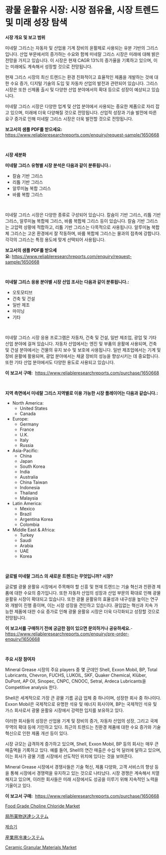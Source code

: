 <p><h1>광물 윤활유 시장: 시장 점유율, 시장 트렌드 및 미래 성장 탐색</h1></p><p><strong>시장 개요 및 보고 범위</strong></p>
<p><p>미네랄 그리스는 자동차 및 산업용 기계 장비의 윤활제로 사용되는 유분 기반의 그리스입니다. 산업 부문에서의 증가하는 수요와 함께 미네랄 그리스 시장은 미래에 대해 밝은 전망을 가지고 있습니다. 이 시장은 현재 CAGR 13%의 증가율을 기록하고 있으며, 이는 미래에도 계속해서 성장할 것으로 전망됩니다.</p><p>현재 그리스 시장의 최신 트렌드는 환경 친화적이고 효율적인 제품을 개발하는 것에 대한 수요 증가, 디지털 기술의 도입 및 자동차 산업의 발전과 관련되어 있습니다. 그리스 시장은 또한 신제품 출시 및 다양한 산업 분야에서의 확대 등으로 성장이 예상되고 있습니다.</p><p>미네랄 그리스 시장은 다양한 업계 및 산업 분야에서 사용되는 중요한 제품으로 자리 잡고 있으며, 미래에 더욱 다양해질 것으로 전망됩니다. 산업적 성장과 기술 발전에 따른 요구 증가로 인해 미네랄 그리스 시장은 더욱 발전할 것으로 전망됩니다.</p></p>
<p><strong>보고서의 샘플 PDF를 받으세요:</strong> <a href="https://www.reliableresearchreports.com/enquiry/request-sample/1650668">https://www.reliableresearchreports.com/enquiry/request-sample/1650668</a></p>
<p>&nbsp;</p>
<p><strong>시장 세분화</strong></p>
<p><strong>미네랄 그리스 유형별 시장 분석은 다음과 같이 분류됩니다.:</strong></p>
<p><ul><li>칼슘 기반 그리스</li><li>리튬 기반 그리스</li><li>알루미늄 복합 그리스</li><li>바륨 복합 그리스</li></ul></p>
<p>&nbsp;</p>
<p><p>미네랄 그리스 시장은 다양한 종류로 구성되어 있습니다. 칼슘이 기반 그리스, 리튬 기반 그리스, 알루미늄 복합체 그리스, 바륨 복합체 그리스 등이 있습니다. 칼슘 기반 그리스는 고압력 상황에 적합하고, 리튬 기반 그리스는 다목적으로 사용됩니다. 알루미늄 복합체 그리스는 고온 환경에서 잘 작동하며, 바륨 복합체 그리스는 물과의 접촉에 강합니다. 각각의 그리스는 특정 용도에 맞게 선택되어 사용됩니다.</p></p>
<p><strong>보고서의 샘플 PDF를 받으세요:</strong>&nbsp;<a href="https://www.reliableresearchreports.com/enquiry/request-sample/1650668">https://www.reliableresearchreports.com/enquiry/request-sample/1650668</a></p>
<p>&nbsp;</p>
<p><strong> 미네랄 그리스 응용 분야별 시장 산업 조사는 다음과 같이 분류됩니다.:</strong></p>
<p><ul><li>오토모티브</li><li>건축 및 건설</li><li>일반 제조</li><li>마이닝</li><li>기타</li></ul></p>
<p>&nbsp;</p>
<p><p>미네랄 그리스 시장 응용 프로그램은 자동차, 건축 및 건설, 일반 제조업, 광업 및 기타 산업 분야에 걸쳐 있습니다. 자동차 산업에서는 엔진 및 부품의 윤활에 사용되며, 건축 및 건설 분야에서는 건물의 유지 보수 및 보호에 사용됩니다. 일반 제조업에서는 기계 및 장비 윤활에 활용되며, 광업 분야에서는 채굴 장비의 성능을 향상시키는 데 중요합니다. 또한 기타 산업 분야에서도 다양한 용도로 사용되고 있습니다.</p></p>
<p><strong>이 보고서 구매:</strong>&nbsp; <a href="https://www.reliableresearchreports.com/purchase/1650668">https://www.reliableresearchreports.com/purchase/1650668</a></p>
<p>&nbsp;</p>
<p><strong>지역 측면에서 미네랄 그리스 지역별로 이용 가능한 시장 플레이어는 다음과 같습니다.:</strong></p>
<p><ul>
    <li>
        North America:
        <ul>
            <li>United States</li>
            <li>Canada</li>
        </ul>
    </li>
    <li>
        Europe:
        <ul>
            <li>Germany</li>
            <li>France</li>
            <li>U.K.</li>
            <li>Italy</li>
            <li>Russia</li>
        </ul>
    </li>
    <li>
        Asia-Pacific:
        <ul>
            <li>China</li>
            <li>Japan</li>
            <li>South Korea</li>
            <li>India</li>
            <li>Australia</li>
            <li>China Taiwan</li>
            <li>Indonesia</li>
            <li>Thailand</li>
            <li>Malaysia</li>
        </ul>
    </li>
    <li>
        Latin America:
        <ul>
            <li>Mexico</li>
            <li>Brazil</li>
            <li>Argentina Korea</li>
            <li>Colombia</li>
        </ul>
    </li>
    <li>
        Middle East & Africa:
        <ul>
            <li>Turkey</li>
            <li>Saudi</li>
            <li>Arabia</li>
            <li>UAE</li>
            <li>Korea</li>
        </ul>
    </li>
    </ul></p>
<p>&nbsp;</p>
<p><strong>글로벌 미네랄 그리스 의 새로운 트렌드는 무엇입니까? 시장?</strong></p>
<p><p>글로벌 광물 윤활유 시장에서 주목해야 할 신흥 및 현재 트렌드는 기술 혁신과 친환경 제품에 대한 수요의 증가입니다. 또한 자동차 산업의 성장과 산업 부문의 확대로 인해 광물 윤활유 시장이 확대되고 있습니다. 또한 광물 윤활유의 효율성과 내구성을 높이는 연구와 개발이 진행 중이며, 이는 시장 성장을 견인하고 있습니다. 끊임없는 혁신과 지속 가능한 제품에 대한 수요 증가로 인해 광물 윤활유 시장은 더욱 다각화되고 성장할 것으로 전망됩니다.</p></p>
<p><strong>이 보고서를 구매하기 전에 궁금한 점이 있으면 문의하거나 공유하세요.</strong>- <a href="https://www.reliableresearchreports.com/enquiry/pre-order-enquiry/1650668">https://www.reliableresearchreports.com/enquiry/pre-order-enquiry/1650668</a></p>
<p>&nbsp;</p>
<p><strong>주요 시장 참여자</strong></p>
<p><p>Mineral Grease 시장의 주요 players 중 몇 군데인 Shell, Exxon Mobil, BP, Total Lubricants, Chevron, FUCHS, LUKOIL, SKF, Quaker Chemical, Klüber, DuPont, AP Oil, Sinopec, CNPC, CNOOC, Setral, Ardeca Lubricants을 Competitive analysis 한다. </p><p>Shell은 세계적으로 가장 큰 광물 기름 공급 업체 중 하나이며, 성장한 회사 중 하나이다. Exxon Mobil은 국제적으로 유명한 석유 및 에너지 회사이며, BP는 국제적인 석유 및 가스 회사로서 광물 윤활유 시장에서 강력한 입지를 보유하고 있다.</p><p>이러한 회사들의 성장은 산업용 기계 및 장비의 증가, 자동차 산업의 성장, 그리고 국제 무역의 확대 등에 기인하고 있다. 최근의 트렌드는 친환경 제품에 대한 수요 증가와 기술 혁신으로 인한 제품 개선 등이 있다.</p><p>시장 규모는 급격하게 증가하고 있으며, Shell, Exxon Mobil, BP 등의 회사는 매우 큰 매출액을 기록하고 있다. 예를 들어, Shell의 연간 매출은 수십 억 달러에 달하고 있으며, 이는 회사가 광물 기름 시장에서 선도적인 위치에 있다는 것을 보여준다.</p><p>Mineral Grease 시장에서 경쟁사들은 기술 혁신, 제품 다양화, 고객 서비스의 향상 등을 통해 시장에서 경쟁력을 유지하고 있는 것으로 나타났다. 시장 경쟁은 계속해서 치열해지고 있으며, 이러한 회사들은 미래 시장에서도 성공을 이루기 위해 지속적인 노력을 기울이고 있다.</p></p>
<p><strong>이 보고서 구매:</strong>&nbsp;&nbsp;<a href="https://www.reliableresearchreports.com/purchase/1650668">https://www.reliableresearchreports.com/purchase/1650668</a></p>
<p><p><a href="https://www.linkedin.com/pulse/food-grade-choline-chloride-market-centers-aspects-growth-v24vf?trackingId=X%2BnaTdtubZhUI7IJuiY1Cw%3D%3D">Food Grade Choline Chloride Market</a></p><p><a href="https://medium.com/@valeridd446677/%E3%83%88%E3%83%94%E3%82%AB%E3%83%AB%E8%96%AC%E5%89%A4%E9%80%81%E9%81%94%E3%82%B7%E3%82%B9%E3%83%86%E3%83%A0%E3%81%AE%E5%B8%82%E5%A0%B4%E8%A6%8F%E6%A8%A1-cagr-%E3%83%88%E3%83%AC%E3%83%B3%E3%83%892024-2030-677d31b5be80">局所薬物送達システム</a></p><p><a href="https://medium.com/@cheddar67856/%EC%A0%9C%EC%8A%B5%EA%B8%B0-%EC%8B%9C%EC%9E%A5%EC%9D%80-%EC%8B%9C%EC%9E%A5%EC%A0%90%EC%9C%A0%EC%9C%A8-%ED%81%AC%EA%B8%B0-%EB%B0%8F-2031%EB%85%84%EA%B9%8C%EC%A7%80%EC%9D%98-%EC%98%88%EC%B8%A1%EA%B9%8C%EC%A7%80%EC%97%90-%EC%A7%91%EC%A4%91%ED%95%A9%EB%8B%88%EB%8B%A4-76d45ec4f821">제습기</a></p><p><a href="https://medium.com/@attyourniture/%E7%94%A3%E6%A5%AD%E7%94%A8%E5%86%B7%E5%87%8D%E3%82%B7%E3%82%B9%E3%83%86%E3%83%A0%E5%B8%82%E5%A0%B4-2031%E5%B9%B4%E3%81%BE%E3%81%A7%E3%81%AE%E6%88%90%E5%8A%9F%E3%81%99%E3%82%8B%E3%83%93%E3%82%B8%E3%83%8D%E3%82%B9%E6%88%A6%E7%95%A5%E3%81%AE%E9%8D%B5-b7e06efc37b0">産業用冷凍システム</a></p><p><a href="https://www.linkedin.com/pulse/ceramic-granular-materials-market-provides-comprehensive-analysis-rxiwe?trackingId=uhNpazP4KjkzxdF4iwnKNw%3D%3D">Ceramic Granular Materials Market</a></p></p>
